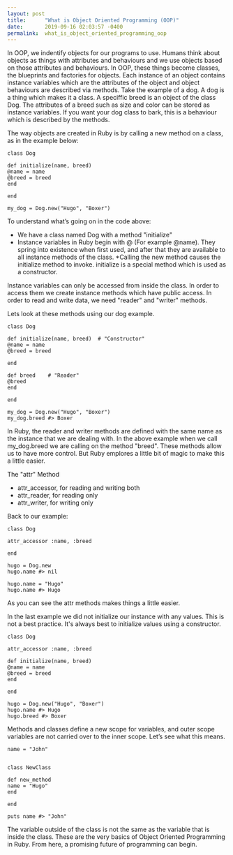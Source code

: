 ```yaml
---
layout: post
title:      "What is Object Oriented Programming (OOP)"
date:       2019-09-16 02:03:57 -0400
permalink:  what_is_object_oriented_programming_oop
---
```



In OOP, we indentify objects for our programs to use. Humans think about objects as things with attributes and behaviours and we use objects based on those attributes and behaviours. In OOP, these things become classes, the blueprints and factories for objects. Each instance of an object contains instance variables which are the attributes of the object and object behaviours are described via methods. Take the example of a dog. A dog is a thing which makes it a class. A speciffic breed is an object of the class Dog. The attributes of a breed such as size and color can be stored as instance variables. If you want your dog class to bark, this is a behaviour which is described by the methods. 


The way objects are created in Ruby is by calling a new method on a class, as in the example below:

```
class Dog  

def initialize(name, breed)    
@name = name   
@breed = breed 
end

end

```
```
my_dog = Dog.new("Hugo", "Boxer")
```

To understand what’s going on in the code above:

* We have a class named Dog with a method "initialize"
* Instance variables in Ruby begin with @ (For example @name). They spring into existence when first used, and after that they are available to all instance methods of the class.
*Calling the new method causes the initialize method to invoke. initialize is a special method which is used as a constructor.


Instance variables can only be accessed from inside the class. In order to access them we create instance methods which have public access. In order to read and write data, we need  "reader" and "writer" methods.  

Lets look at these methods using our dog example. 

```
class Dog

def initialize(name, breed)  # "Constructor"    
@name = name   
@breed = breed

end

def breed    # "Reader"
@breed
end

end

```
```
my_dog = Dog.new("Hugo", "Boxer")
my_dog.breed #> Boxer

```
In Ruby, the reader and writer methods are defined with the same name as the instance that we are dealing with. In the above example when we call my_dog.breed we are calling on the method "breed". These methods allow us to have more control. But Ruby emplores a little bit of magic to make this a little easier. 

The "attr" Method
*  attr_accessor, for reading and writing both
* attr_reader, for reading only
* attr_writer, for writing only


Back to our example:

```
class Dog

attr_accessor :name, :breed

end
```
```
hugo = Dog.new
hugo.name #> nil 
```
```
hugo.name = "Hugo"
hugo.name #> Hugo
```
As you can see the attr methods makes things a little easier.


In the last example we did not initialize our instance with any values. This is not a best practice. It's always best to initialize values using a constructor.

```
class Dog

attr_accessor :name, :breed

def initialize(name, breed)    
@name = name   
@breed = breed  
end

end
```

```
hugo = Dog.new("Hugo", "Boxer")
hugo.name #> Hugo
hugo.breed #> Boxer
```

Methods and classes define a new scope for variables, and outer scope variables are not carried over to the inner scope. Let’s see what this means.

```
name = "John"


class NewClass

def new_method
name = "Hugo"
end

end
```

```
puts name #> "John"
```

The variable outside of the class is not the same as the variable that is inside the class. These are the very basics of Object Oriented Programming in Ruby. From here, a promising future of programming can begin.


